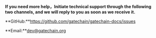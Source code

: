 **If you need more help，Initiate technical support through the following two channels, and we will reply to you as soon as we receive it.**


**GitHub:**https://github.com/gatechain/gatechain-docs/issues

**Email:**dev@gatechain.org

